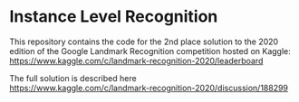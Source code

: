 # Instance Level Recognition
This repository contains the code for the 2nd place solution to the 2020 edition of the Google Landmark Recognition competition hosted on Kaggle: <br />
https://www.kaggle.com/c/landmark-recognition-2020/leaderboard

The full solution is described here<br>
https://www.kaggle.com/c/landmark-recognition-2020/discussion/188299
